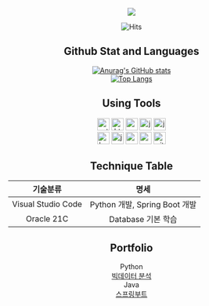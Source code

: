 <div align='center'>
<p>
  <a href="https://github.com/zzzissu">
    <img src="https://capsule-render.vercel.app/api?type=waving&height=300&color=EFBEDE&text=zzzissu's%20Repository&fontColor=EFABD7&fontSize=50"/>
  </a>
</p>
  
![Hits](https://hits.seeyoufarm.com/api/count/incr/badge.svg?url=https%3A%2F%2Fgithub.com%2Fzzzissu&count_bg=%23FFDAC7&title_bg=%23FFADAD&icon=github.svg&icon_color=%23E7E7E7&title=hits&edge_flat=false)


<!-- ## Profile -->


## Github Stat and Languages
<!-- [![Solved.ac Profile](http://mazassumnida.wtf/api/generate_badge?boj=zzzissu)](https://solved.ac/zzzissu)<br/> -->
<!-- ![Anurag's GitHub stats](https://github-readme-stats.vercel.app/api?username=zzzissu&show_icons=true&theme=radical) -->
[![Anurag's GitHub stats](https://github-readme-stats.vercel.app/api?username=zzzissu)](https://github.com/anuraghazra/github-readme-stats) </br>
[![Top Langs](https://github-readme-stats.vercel.app/api/top-langs/?username=zzzissu)](https://github.com/anuraghazra/github-readme-stats)

## Using Tools
  <p>
    <!-- <img height="40" src="https://img.icons8.com/?size=100&id=i19Ns28h30P4&format=png&color=000000" title="Visual Studio Code"/>
    <img height="40" src="https://img.icons8.com/?size=100&id=FRRACRKRsw2s&format=png&color=000000" title="java"/>  -->
    <img height="25" src="https://img.shields.io/badge/Python-3776AB?style=for-the-badge&logo=python&logoColor=white" title="python"/> 
    <img height="25" src="https://img.shields.io/badge/HTML-239120?style=for-the-badge&logo=html5&logoColor=white" title="html"/> 
    <img height="25" src="https://img.shields.io/badge/CSS-239120?&style=for-the-badge&logo=css3&logoColor=white" title="css"/> 
    <img height="25" src="https://img.shields.io/badge/JavaScript-F7DF1E?style=for-the-badge&logo=JavaScript&logoColor=white" title="js"/> 
    <img height="25" src="https://img.shields.io/badge/Java-ED8B00?style=for-the-badge&logo=openjdk&logoColor=white" title="java"/>  </br>
    <img height="25" src="https://img.shields.io/badge/Bootstrap-563D7C?style=for-the-badge&logo=bootstrap&logoColor=white" title="bootstrap"/> 
    <img height="25" src="https://img.shields.io/badge/jQuery-0769AD?style=for-the-badge&logo=jquery&logoColor=white" title="jquery"/>
    <img height="25" src="https://img.shields.io/badge/Spring-6DB33F?style=for-the-badge&logo=spring&logoColor=white" title="spring"/>
    <img height="25" src="https://img.shields.io/badge/Oracle-F80000?style=for-the-badge&logo=Oracle&logoColor=white" title="oracle"/>
    <img height="25" src="https://img.shields.io/badge/GIT-E44C30?style=for-the-badge&logo=git&logoColor=white" title="git"/>  
  </p>
    <!-- <img height="25" src="" title=""/>  -->

## Technique Table
| 기술분류 | 명세 |
|:---:|:---:|
|Visual Studio Code|Python 개발, Spring Boot 개발|
|Oracle 21C| Database 기본 학습|

## Portfolio
Python <br/>
  [빅데이터 분석](https://github.com/zzzissu/bigdata-analysis2024) <br/>
Java <br/>
  [스프링부트](https://github.com/zzzissu/basic-springboot-2024) <br/>

</div>
